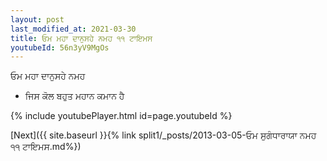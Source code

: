 ```yaml
---
layout: post
last_modified_at: 2021-03-30
title: ਓਮ ਮਹਾ ਦਾਨੁਸਹੇ ਨਮਹ ੧੧ ਟਾਇਮਸ
youtubeId: 56n3yV9MgOs
---
```

 
 
 ਓਮ ਮਹਾ ਦਾਨੁਸਹੇ ਨਮਹ  
 
 -  ਜਿਸ ਕੋਲ ਬਹੁਤ ਮਹਾਨ ਕਮਾਨ ਹੈ 
 
  
 
  
 
 
 
 
 
 


{% include youtubePlayer.html id=page.youtubeId %}
 
[Next]({{ site.baseurl }}{% link  split1/_posts/2013-03-05-ਓਮ ਸੁਗੰਧਾਰਾਯਾ ਨਮਹ ੧੧ ਟਾਇਮਸ.md%})
 
